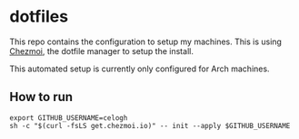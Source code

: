 # dotfiles

This repo contains the configuration to setup my machines. This is using [Chezmoi](https://chezmoi.io), the dotfile manager to setup the install.

This automated setup is currently only configured for Arch machines.

## How to run

```shell
export GITHUB_USERNAME=celogh
sh -c "$(curl -fsLS get.chezmoi.io)" -- init --apply $GITHUB_USERNAME
```
